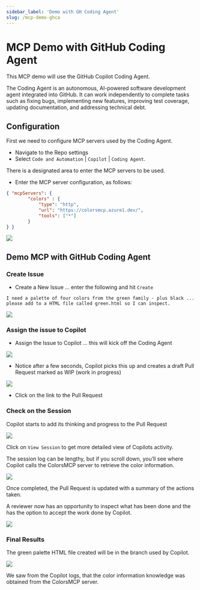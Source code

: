 ```yaml
---
sidebar_label: 'Demo with GH Coding Agent'
slug: /mcp-demo-ghca
---
```


# MCP Demo with GitHub Coding Agent

This MCP demo will use the GitHub Copilot Coding Agent. 

The Coding Agent is an autonomous, AI-powered software development agent integrated into GitHub. It can work independently to complete tasks such as fixing bugs, implementing new features, improving test coverage, updating documentation, and addressing technical debt.

## Configuration

First we need to configure MCP servers used by the Coding Agent.

- Navigate to the Repo settings 
- Select `Code and Automation` | `Copilot` | `Coding Agent`.

There is a designated area to enter the MCP servers to be used.  

- Enter the MCP server configuration, as follows:

```json
{ "mcpServers": {
        "colors" : {
            "type": "http",
            "url": "https://colorsmcp.azure1.dev/",
            "tools": ["*"]
        }
} }
```

![](../images/demob1.png)

## Demo MCP with GitHub Coding Agent 

### Create Issue 

- Create a New Issue ... enter the following and hit `Create`

```
I need a palette of four colors from the green family - plus black ...
please add to a HTML file called green.html so I can inspect.
```

![](../images/demob2.png)


### Assign the issue to Copilot

- Assign the Issue to Copilot ... this will kick off the Coding Agent

![](../images/demob3.png)

- Notice after a few seconds, Copilot picks this up and creates a draft Pull Request marked as WIP (work in progress)

![](../images/demob4.png)

- Click on the link to the Pull Request

### Check on the Session

Copilot starts to add its thinking and progress to the Pull Request

![](../images/demob5.png)

Click on  `View Session` to get more detailed view of Copilots activity.

The session log can be lengthy, but if you scroll down, you’ll see where Copilot calls the ColorsMCP server to retrieve the color information.

![](../images/demob6.png)

Once completed, the Pull Request is updated with a summary of the actions taken.  

A reviewer now has an opportunity to inspect what has been done and the has the option to accept the work done by Copilot.

![](../images/demob7.png)


### Final Results

The green palette HTML file created will be in the branch used by Copilot.  

![](../images/demob8.png)

We saw from the Copilot logs, that the color information knowledge was obtained from the ColorsMCP server.
